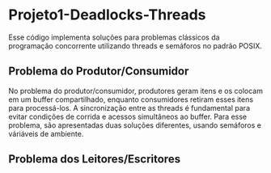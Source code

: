 # Projeto1-Deadlocks-Threads

Esse código implementa soluções para problemas clássicos da programação concorrente utilizando threads e semáforos no padrão POSIX. 

## Problema do Produtor/Consumidor

No problema do produtor/consumidor, produtores geram itens e os colocam em um buffer compartilhado,
enquanto consumidores retiram esses itens para processá-los. 
A sincronização entre as threads é fundamental para evitar condições de corrida e acessos simultâneos ao buffer.
Para esse problema, são apresentadas duas soluções diferentes, usando semáforos e váriáveis de ambiente.

## Problema dos Leitores/Escritores
